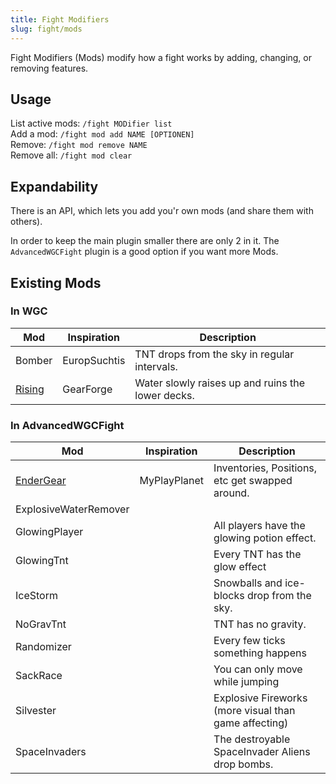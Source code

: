 ```yaml
---
title: Fight Modifiers
slug: fight/mods
---
```


Fight Modifiers (Mods) modify how a fight works by adding, changing, or removing features.

## Usage

List active mods: `/fight MODifier list`  
Add a mod: `/fight mod add NAME [OPTIONEN]`  
Remove: `/fight mod remove NAME`  
Remove all: `/fight mod clear`

## Expandability

There is an API, which lets you add you'r own mods (and share them with others).

In order to keep the main plugin smaller there are only 2 in it.
The `AdvancedWGCFight` plugin is a good option if you want more Mods.

## Existing Mods

### In WGC

Mod        | Inspiration | Description
---------- | ----------- | ------------
Bomber     | EuropSuchtis| TNT drops from the sky in regular intervals.
[Rising][] | GearForge   | Water slowly raises up and ruins the lower decks.

### In AdvancedWGCFight

Mod          | Inspiration | Description
------------ | ----------- | ------------
[EnderGear][]| MyPlayPlanet| Inventories, Positions, etc get swapped around.
ExplosiveWaterRemover|     |
GlowingPlayer|             | All players have the glowing potion effect.
GlowingTnt   |             | Every TNT has the glow effect
IceStorm     |             | Snowballs and ice-blocks drop from the sky.
NoGravTnt    |             | TNT has no gravity.
Randomizer   |             | Every few ticks something happens
SackRace     |             | You can only move while jumping
Silvester    |             | Explosive Fireworks (more visual than game affecting)
SpaceInvaders|             | The destroyable SpaceInvader Aliens drop bombs.


[EnderGear]: https://forum.myplayplanet.net/index.php?thread/3582-event-endergear-31-07-01-08
[Rising]: https://www.youtube.com/watch?v=x74tTuY-1iM

